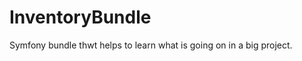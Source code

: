 InventoryBundle
===============

Symfony bundle thwt helps to learn what is going on in a big project.
